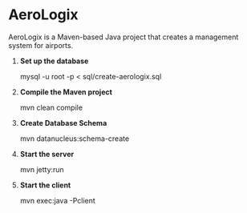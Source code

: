 # AeroLogix

AeroLogix is a Maven-based Java project that creates a management system for airports.

1. **Set up the database**

    mysql -u root -p < sql/create-aerologix.sql

2. **Compile the Maven project**

    mvn clean compile

3. **Create Database Schema**

    mvn datanucleus:schema-create

4. **Start the server**

    mvn jetty:run

5. **Start the client**

    mvn exec:java -Pclient

